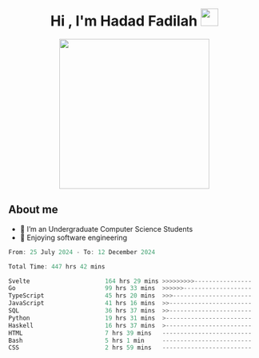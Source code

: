 <h1 align="center">Hi , I'm Hadad Fadilah <img src="https://media.giphy.com/media/hvRJCLFzcasrR4ia7z/giphy.gif" width="35"></h1>

<p align="center">
<img src="https://media.tenor.com/78dNivDemDAAAAAi/speech-bubble-venti.gif" width="300"/>    
</p>


##  About me
- 🔭 I’m an Undergraduate Computer Science Students
- 🌱 Enjoying software engineering

<!--START_SECTION:waka-->

```go
From: 25 July 2024 - To: 12 December 2024

Total Time: 447 hrs 42 mins

Svelte                     164 hrs 29 mins >>>>>>>>>----------------   36.57 %
Go                         99 hrs 33 mins  >>>>>>-------------------   22.14 %
TypeScript                 45 hrs 20 mins  >>>----------------------   10.08 %
JavaScript                 41 hrs 16 mins  >>-----------------------   09.17 %
SQL                        36 hrs 37 mins  >>-----------------------   08.14 %
Python                     19 hrs 31 mins  >------------------------   04.34 %
Haskell                    16 hrs 37 mins  >------------------------   03.70 %
HTML                       7 hrs 39 mins   -------------------------   01.70 %
Bash                       5 hrs 1 min     -------------------------   01.12 %
CSS                        2 hrs 59 mins   -------------------------   00.67 %
```

<!--END_SECTION:waka-->




<!--
**Fadil-Tao/Fadil-Tao** is a ✨ _special_ ✨ repository because its `README.md` (this file) appears on your GitHub profile.



